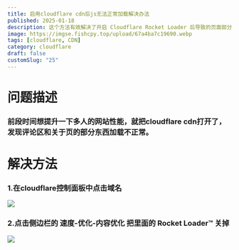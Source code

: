 ```yaml
---
title: 启用cloudflare cdn后js无法正常加载解决办法
published: 2025-01-18
description: 这个方法有效解决了开启 Cloudflare Rocket Loader 后导致的页面部分内容加载异常问题，关闭该功能后网站正常显示。
image: https://imgse.fishcpy.top/upload/67a4ba7c19690.webp
tags: [cloudflare, CDN]
category: cloudflare
draft: false
customSlug: "25"
---
```


# 问题描述

### 前段时间想提升一下多人的网站性能，就把cloudflare cdn打开了，发现评论区和关于页的部分东西加载不正常。

# 解决方法

### 1.在cloudflare控制面板中点击域名

![](https://blogpng.fishcpy.top/img/2025/01/18/678b9c4de7f20.jpg)

### 2.点击侧边栏的 速度-优化-内容优化 把里面的 Rocket Loader™ 关掉

![](https://blogpng.fishcpy.top/img/2025/01/18/678b9d081c70e.jpg)